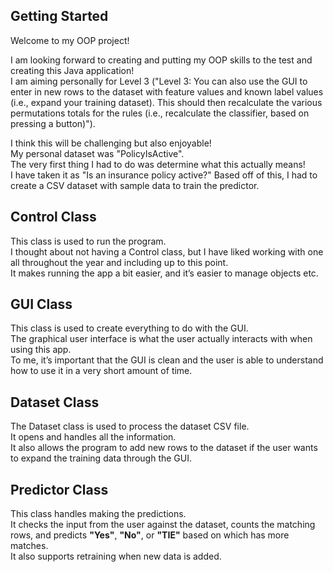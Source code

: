 ## Getting Started
Welcome to my OOP project!

I am looking forward to creating and putting my OOP skills to the test and creating this Java application!  
I am aiming personally for Level 3 ("Level 3: You can also use the GUI to enter in new rows to the dataset with feature values and known label values (i.e., expand your training dataset). This should then recalculate the various permutations totals for the rules (i.e., recalculate the classifier, based on pressing a button)").

I think this will be challenging but also enjoyable!  
My personal dataset was "PolicyIsActive".  
The very first thing I had to do was determine what this actually means!  
I have taken it as "Is an insurance policy active?"
Based off of this, I had to create a CSV dataset with sample data to train the predictor.


## Control Class

This class is used to run the program.  
I thought about not having a Control class, but I have liked working with one all throughout the year and including up to this point.  
It makes running the app a bit easier, and it’s easier to manage objects etc.


## GUI Class

This class is used to create everything to do with the GUI.  
The graphical user interface is what the user actually interacts with when using this app.  
To me, it’s important that the GUI is clean and the user is able to understand how to use it in a very short amount of time.


## Dataset Class

The Dataset class is used to process the dataset CSV file.  
It opens and handles all the information.  
It also allows the program to add new rows to the dataset if the user wants to expand the training data through the GUI.


## Predictor Class

This class handles making the predictions.  
It checks the input from the user against the dataset, counts the matching rows, and predicts **"Yes"**, **"No"**, or **"TIE"** based on which has more matches.  
It also supports retraining when new data is added.



